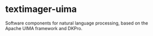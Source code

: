 # textimager-uima
Software components for natural language processing, based on the Apache UIMA framework and DKPro.
